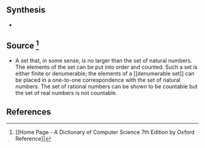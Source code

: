 ## Synthesis
- 
## Source [^1]
- A set that, in some sense, is no larger than the set of natural numbers. The elements of the set can be put into order and counted. Such a set is either finite or denumerable; the elements of a [[denumerable set]] can be placed in a one-to-one correspondence with the set of natural numbers. The set of rational numbers can be shown to be countable but the set of real numbers is not countable.
## References

[^1]: [[Home Page - A Dictionary of Computer Science 7th Edition by Oxford Reference]]